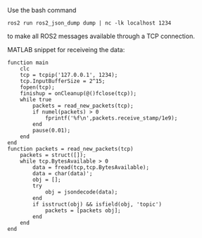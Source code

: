 Use the bash command

    ros2 run ros2_json_dump dump | nc -lk localhost 1234

to make all ROS2 messages available through a TCP connection.


MATLAB snippet for receiveing the data:

    function main
        clc
        tcp = tcpip('127.0.0.1', 1234);
        tcp.InputBufferSize = 2^15;
        fopen(tcp);
        finishup = onCleanup(@()fclose(tcp));
        while true
            packets = read_new_packets(tcp);
            if numel(packets) > 0
                fprintf('%f\n',packets.receive_stamp/1e9);
            end
            pause(0.01);
        end
    end
    function packets = read_new_packets(tcp) 
        packets = struct([]);
        while tcp.BytesAvailable > 0
            data = fread(tcp,tcp.BytesAvailable);
            data = char(data)';
            obj = [];
            try
                obj = jsondecode(data);
            end
            if isstruct(obj) && isfield(obj, 'topic')
                packets = [packets obj];
            end        
        end 
    end

